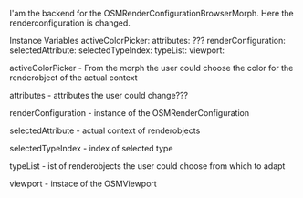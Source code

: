 I'am the backend for the OSMRenderConfigurationBrowserMorph. Here the renderconfiguration is changed.

Instance Variables
	activeColorPicker:		<ColorPickerMorph>
	attributes:		<Object>???
	renderConfiguration:		<OSMRenderConfiguration>
	selectedAttribute:		<Attribute>
	selectedTypeIndex:		<Index>
	typeList:		<OrderedCollection>
	viewport:		<OSMViewport>

activeColorPicker
	- From the morph the user could choose the color for the renderobject of the actual context

attributes
	- attributes the user could change???

renderConfiguration
	- instance of the OSMRenderConfiguration

selectedAttribute
	- actual context of renderobjects

selectedTypeIndex
	- index of selected type

typeList
	- ist of renderobjects the user could choose from which to adapt

viewport
	- instace of the OSMViewport
